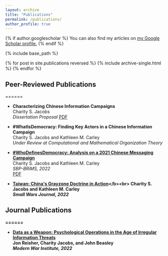 ```yaml
---
layout: archive
title: "Publications"
permalink: /publications/
author_profile: true
---
```


{% if author.googlescholar %}
  You can also find my articles on <u><a href="{{author.googlescholar}}">my Google Scholar profile</a>.</u>
{% endif %}

{% include base_path %}

{% for post in site.publications reversed %}
  {% include archive-single.html %}
{% endfor %}

## Peer-Reviewed Publications
======

* <b> Characterizing Chinese Information Campaigns</b><br>
Charity S. Jacobs<br>
<i>Dissertation Proposal</i>
 [PDF](https://charityking2358.github.io/files/Thesis_Proposal_Jacobs.pdf.pdf)
 
* <b>#WhatIsDemocracy: Finding Key Actors in a Chinese Information Campaign</b><br>
Charity S. Jacobs and Kathleen M. Carley<br>
<i>Under Review at Computational and Mathematical Organization Theory</i>

* <b>[#WhoDefinesDemocracy:  Analysis on a 2021 Chinese Messaging Campaign](https://link.springer.com/chapter/10.1007/978-3-031-17114-7_9)</b><br>
Charity S. Jacobs and Kathleen M. Carley <br>
<i> SBP-BRiMS, 2022</i><br>
[PDF](https://charityking2358.github.io/files/brims22.pdf)

* <b>[Taiwan: China's Grayzone Doctrine in Action]([https://link.springer.com/chapter/10.1007/978-3-031-17114-7_9](https://smallwarsjournal.com/jrnl/art/taiwan-chinas-gray-zone-doctrine-action))</b><br>
Charity S. Jacobs and Kathleen M. Carley <br>
<i> Small Wars Journal, 2022</i><br>

## Journal Publications
======
* <b>[Data as a Weapon: Psychological Operations in the Age of Irregular Information Threats](https://mwi.usma.edu/data-as-a-weapon-psychological-operations-in-the-age-of-irregular-information-threats/)</b><br>
Jon Reisher, Charity Jacobs, and John Beasley<br>
<i>Modern War Institute, 2022 </i>
